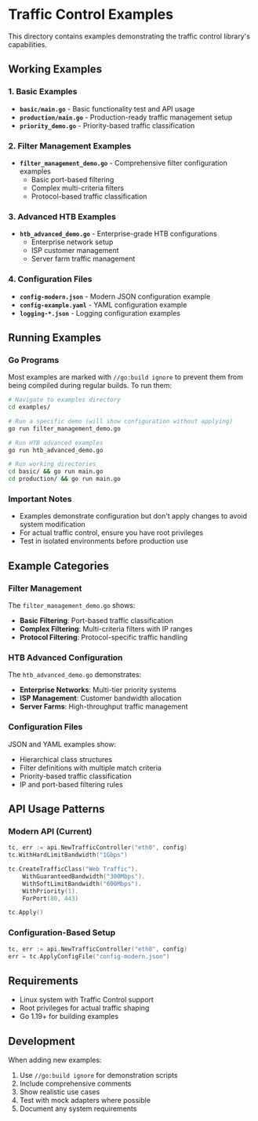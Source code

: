 # Traffic Control Examples

This directory contains examples demonstrating the traffic control library's capabilities.

## Working Examples

### 1. Basic Examples
- **`basic/main.go`** - Basic functionality test and API usage
- **`production/main.go`** - Production-ready traffic management setup
- **`priority_demo.go`** - Priority-based traffic classification

### 2. Filter Management Examples
- **`filter_management_demo.go`** - Comprehensive filter configuration examples
  - Basic port-based filtering
  - Complex multi-criteria filters
  - Protocol-based traffic classification

### 3. Advanced HTB Examples  
- **`htb_advanced_demo.go`** - Enterprise-grade HTB configurations
  - Enterprise network setup
  - ISP customer management
  - Server farm traffic management

### 4. Configuration Files
- **`config-modern.json`** - Modern JSON configuration example
- **`config-example.yaml`** - YAML configuration example
- **`logging-*.json`** - Logging configuration examples

## Running Examples

### Go Programs
Most examples are marked with `//go:build ignore` to prevent them from being compiled during regular builds. To run them:

```bash
# Navigate to examples directory
cd examples/

# Run a specific demo (will show configuration without applying)
go run filter_management_demo.go

# Run HTB advanced examples
go run htb_advanced_demo.go

# Run working directories
cd basic/ && go run main.go
cd production/ && go run main.go
```

### Important Notes
- Examples demonstrate configuration but don't apply changes to avoid system modification
- For actual traffic control, ensure you have root privileges
- Test in isolated environments before production use

## Example Categories

### Filter Management
The `filter_management_demo.go` shows:
- **Basic Filtering**: Port-based traffic classification
- **Complex Filtering**: Multi-criteria filters with IP ranges
- **Protocol Filtering**: Protocol-specific traffic handling

### HTB Advanced Configuration
The `htb_advanced_demo.go` demonstrates:
- **Enterprise Networks**: Multi-tier priority systems
- **ISP Management**: Customer bandwidth allocation
- **Server Farms**: High-throughput traffic management

### Configuration Files
JSON and YAML examples show:
- Hierarchical class structures
- Filter definitions with multiple match criteria
- Priority-based traffic classification
- IP and port-based filtering rules

## API Usage Patterns

### Modern API (Current)
```go
tc, err := api.NewTrafficController("eth0", config)
tc.WithHardLimitBandwidth("1Gbps")

tc.CreateTrafficClass("Web Traffic").
    WithGuaranteedBandwidth("300Mbps").
    WithSoftLimitBandwidth("600Mbps").
    WithPriority(1).
    ForPort(80, 443)

tc.Apply()
```

### Configuration-Based Setup
```go
tc, err := api.NewTrafficController("eth0", config)
err = tc.ApplyConfigFile("config-modern.json")
```

## Requirements

- Linux system with Traffic Control support
- Root privileges for actual traffic shaping
- Go 1.19+ for building examples

## Development

When adding new examples:
1. Use `//go:build ignore` for demonstration scripts
2. Include comprehensive comments
3. Show realistic use cases
4. Test with mock adapters where possible
5. Document any system requirements